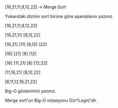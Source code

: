 [16,21,11,8,12,22] -> Merge Sort

Yukarıdaki dizinin sort türüne göre aşamalarını yazınız.


[16,21,11,8,12,22]

[16,21,11]         [8,12,22]

[16,21] [11]       [8,12] [22]

[16] [21]          [8] [12] 

[16] [11,21]       [8] [12,22]

[11,16,21]         [8,12,22]

   [8,11,12,16,21,22]



Big-O gösterimini yazınız.

Merge sort'un Big-O notasyonu O(n*Logn)'dir.

